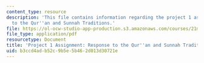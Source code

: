 ```yaml
---
content_type: resource
description: 'This file contains information regarding the project 1 assignment: Response
  to the Qur''an and Sunnah Traditions.'
file: https://ol-ocw-studio-app-production.s3.amazonaws.com/courses/21m-289-islam-media-spring-2015/b3ccd4adb52c9b5e5b462d013d30721e_MIT21M_289S15_proj1.pdf
file_type: application/pdf
resourcetype: Document
title: 'Project 1 Assignment: Response to the Qur''an and Sunnah Traditions'
uid: b3ccd4ad-b52c-9b5e-5b46-2d013d30721e
---
```


